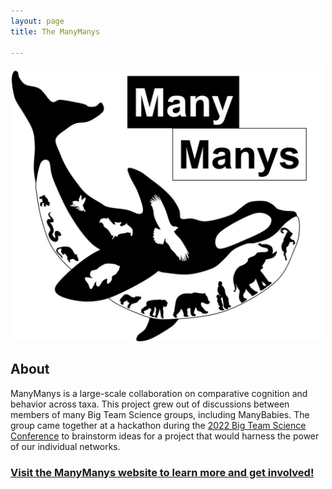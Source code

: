 ```yaml
---
layout: page
title: The ManyManys

---
```


<p style="text-align:center"><img alt="" src="/assets/img/manymanys_logo.png" style="width:500px" /></p>


## About
ManyManys is a large-scale collaboration on comparative cognition and behavior across taxa. This project grew out of discussions between members of many Big Team Science groups, including ManyBabies. The group came together at a hackathon during the [2022 Big Team Science Conference](https://bigteamscienceconference.github.io/) to brainstorm ideas for a project that would harness the power of our individual networks. 

### [Visit the ManyManys website to learn more and get involved!](https://manymanys.github.io/)